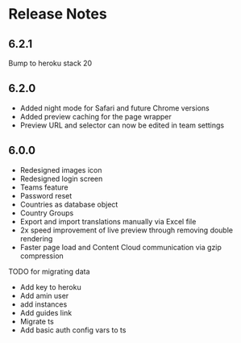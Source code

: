 # Release Notes

## 6.2.1

Bump to heroku stack 20

## 6.2.0

- Added night mode for Safari and future Chrome versions
- Added preview caching for the page wrapper
- Preview URL and selector can now be edited in team settings

## 6.0.0

- Redesigned images icon
- Redesigned login screen
- Teams feature
- Password reset
- Countries as database object
- Country Groups
- Export and import translations manually via Excel file
- 2x speed improvement of live preview through removing double rendering
- Faster page load and Content Cloud communication via gzip compression

TODO for migrating data

- Add key to heroku
- Add amin user
- add instances
- Add guides link
- Migrate ts
- Add basic auth config vars to ts
